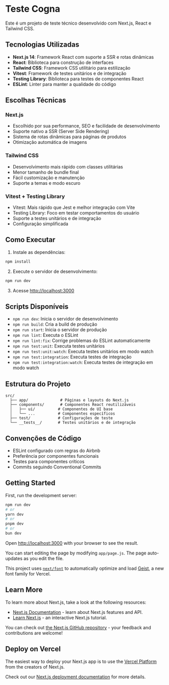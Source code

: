 # Teste Cogna

Este é um projeto de teste técnico desenvolvido com Next.js, React e Tailwind CSS.

## Tecnologias Utilizadas

- **Next.js 14**: Framework React com suporte a SSR e rotas dinâmicas
- **React**: Biblioteca para construção de interfaces
- **Tailwind CSS**: Framework CSS utilitário para estilização
- **Vitest**: Framework de testes unitários e de integração
- **Testing Library**: Biblioteca para testes de componentes React
- **ESLint**: Linter para manter a qualidade do código

## Escolhas Técnicas

### Next.js

- Escolhido por sua performance, SEO e facilidade de desenvolvimento
- Suporte nativo a SSR (Server Side Rendering)
- Sistema de rotas dinâmicas para páginas de produtos
- Otimização automática de imagens

### Tailwind CSS

- Desenvolvimento mais rápido com classes utilitárias
- Menor tamanho de bundle final
- Fácil customização e manutenção
- Suporte a temas e modo escuro

### Vitest + Testing Library

- Vitest: Mais rápido que Jest e melhor integração com Vite
- Testing Library: Foco em testar comportamentos do usuário
- Suporte a testes unitários e de integração
- Configuração simplificada

## Como Executar

1. Instale as dependências:

```bash
npm install
```

2. Execute o servidor de desenvolvimento:

```bash
npm run dev
```

3. Acesse [http://localhost:3000](http://localhost:3000)

## Scripts Disponíveis

- `npm run dev`: Inicia o servidor de desenvolvimento
- `npm run build`: Cria a build de produção
- `npm run start`: Inicia o servidor de produção
- `npm run lint`: Executa o ESLint
- `npm run lint:fix`: Corrige problemas do ESLint automaticamente
- `npm run test:unit`: Executa testes unitários
- `npm run test:unit:watch`: Executa testes unitários em modo watch
- `npm run test:integration`: Executa testes de integração
- `npm run test:integration:watch`: Executa testes de integração em modo watch

## Estrutura do Projeto

```
src/
  ├── app/              # Páginas e layouts do Next.js
  ├── components/       # Componentes React reutilizáveis
  │   ├── ui/          # Componentes de UI base
  │   └── ...          # Componentes específicos
  ├── test/            # Configurações de teste
  └── __tests__/       # Testes unitários e de integração
```

## Convenções de Código

- ESLint configurado com regras do Airbnb
- Preferência por componentes funcionais
- Testes para componentes críticos
- Commits seguindo Conventional Commits

## Getting Started

First, run the development server:

```bash
npm run dev
# or
yarn dev
# or
pnpm dev
# or
bun dev
```

Open [http://localhost:3000](http://localhost:3000) with your browser to see the result.

You can start editing the page by modifying `app/page.js`. The page auto-updates as you edit the file.

This project uses [`next/font`](https://nextjs.org/docs/app/building-your-application/optimizing/fonts) to automatically optimize and load [Geist](https://vercel.com/font), a new font family for Vercel.

## Learn More

To learn more about Next.js, take a look at the following resources:

- [Next.js Documentation](https://nextjs.org/docs) - learn about Next.js features and API.
- [Learn Next.js](https://nextjs.org/learn) - an interactive Next.js tutorial.

You can check out [the Next.js GitHub repository](https://github.com/vercel/next.js) - your feedback and contributions are welcome!

## Deploy on Vercel

The easiest way to deploy your Next.js app is to use the [Vercel Platform](https://vercel.com/new?utm_medium=default-template&filter=next.js&utm_source=create-next-app&utm_campaign=create-next-app-readme) from the creators of Next.js.

Check out our [Next.js deployment documentation](https://nextjs.org/docs/app/building-your-application/deploying) for more details.
